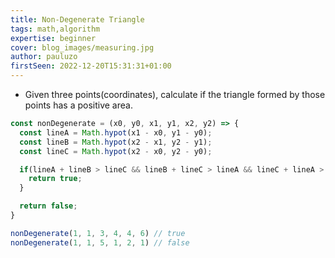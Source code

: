 ```yaml
---
title: Non-Degenerate Triangle
tags: math,algorithm
expertise: beginner
cover: blog_images/measuring.jpg
author: pauluzo
firstSeen: 2022-12-20T15:31:31+01:00
---
```


- Given three points(coordinates), calculate if the triangle formed by those points has a positive area.

```js
const nonDegenerate = (x0, y0, x1, y1, x2, y2) => {
  const lineA = Math.hypot(x1 - x0, y1 - y0);
  const lineB = Math.hypot(x2 - x1, y2 - y1);
  const lineC = Math.hypot(x2 - x0, y2 - y0);

  if(lineA + lineB > lineC && lineB + lineC > lineA && lineC + lineA > lineB) {
    return true;
  }

  return false;
}
```

```js
nonDegenerate(1, 1, 3, 4, 4, 6) // true
nonDegenerate(1, 1, 5, 1, 2, 1) // false
```
